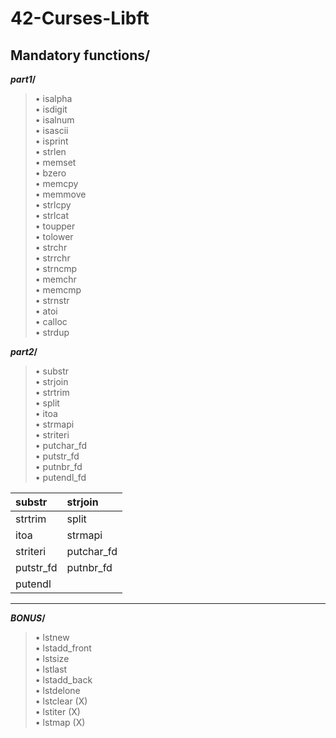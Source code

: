 
<h1>42-Curses-Libft</h1>

<h2>Mandatory functions/</h2>

**_part1_/**

>• isalpha       
• isdigit   
• isalnum   
• isascii   
• isprint   
• strlen  
• memset  
• bzero  
• memcpy  
• memmove  
• strlcpy  
• strlcat  
• toupper   
• tolower   
• strchr  
• strrchr  
• strncmp  
• memchr  
• memcmp  
• strnstr  
• atoi   
• calloc  
• strdup   


**_part2_/**

>• substr  
• strjoin  
• strtrim  
• split  
• itoa  
• strmapi  
• striteri   
• putchar_fd  
• putstr_fd   
• putnbr_fd  
• putendl_fd  

| substr  |  strjoin             |  
| :------------ |:--------------- | 
| strtrim    | split      |
| itoa     | strmapi      |   
| striteri | putchar_fd |
| putstr_fd | putnbr_fd |
|putendl|


-------------------------------------------

**_BONUS_/**

>• lstnew  
• lstadd_front  
• lstsize   
• lstlast  
• lstadd_back  
• lstdelone  
• lstclear (X)  
• lstiter (X)  
• lstmap (X)    

